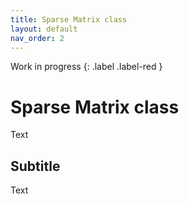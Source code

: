 ```yaml
---
title: Sparse Matrix class
layout: default
nav_order: 2
---
```


Work in progress
{: .label .label-red }

# Sparse Matrix class

Text

## Subtitle

Text
